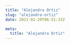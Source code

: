 ```yaml
---
title: "Alejandra Ortiz"
slug: "alejandra-ortiz"
date: 2021-02-20T06:51:33Z

meta:
  title: "Alejandra Ortiz"
---
```


